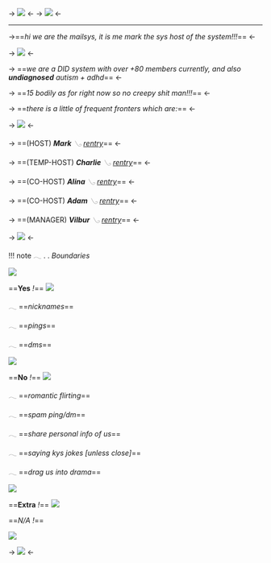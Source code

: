 -> ![](https://wilardo.crd.co/assets/images/gallery21/e1d6d85c_original.png?v=47044b3a) <-
-> ![](https://see.fontimg.com/api/renderfont4/MVppp/eyJyIjoiZnMiLCJoIjo1NiwidyI6MjAwMCwiZnMiOjI4LCJmZ2MiOiIjNENBMTRCIiwiYmdjIjoiI0ZGRkZGRiIsInQiOjF9/QWJvdXQgdXM/moon-flower-bold.png) <-

---


->==*hi we are the mailsys, it is me mark the sys host of the system!!!*== <-

->  ![](https://wilardo.crd.co/assets/images/gallery28/05a58548_original.png?v=47044b3a)  <-

-> ==*we are a DID system with over +80 members currently, and also __undiagnosed__ autism + adhd*== <-

-> ==*15 bodily as for right now so no creepy shit man!!!*== <-

-> ==*there is a little of frequent fronters which are:*== <-

-> ![](https://wilardo.crd.co/assets/images/gallery21/5ee8af5f_original.png?v=47044b3a) <-

-> ==(HOST) *__Mark__  𓂅    [rentry](https://rentry.co/RIPmark)*== <-

-> ==(TEMP-HOST) *__Charlie__ 𓂅  [rentry](https://rentry.co/-moistcr1tikal)*== <-

-> ==(CO-HOST) *__Alina__ 𓂅 [rentry](https://rentry.co/alinamurray)*== <-

-> ==(CO-HOST) *__Adam__ 𓂅 [rentry](https://rentry.co/x-videos)*== <-

-> ==(MANAGER) *__Vilbur__  𓂅 [rentry](https://rentry.co/loveiseverywhere)*== <-

-> ![](https://wilardo.crd.co/assets/images/gallery21/5ee8af5f_original.png?v=47044b3a) <-


!!! note 𓂃  . . *Boundaries*

![](https://wilardo.crd.co/assets/images/gallery21/83debd03_original.png?v=47044b3a) 

==**Yes** *!*== ![](https://wilardo.crd.co/assets/images/gallery28/6329bae3_original.gif?v=47044b3a)

 𓂃 ==*nicknames*==

 𓂃 ==*pings*==

 𓂃 ==*dms*==

![](https://wilardo.crd.co/assets/images/gallery21/58980f23_original.png?v=47044b3a)

==**No** *!*== ![](https://wilardo.crd.co/assets/images/gallery27/d8121877_original.png?v=47044b3a)

 𓂃 ==*romantic flirting*==

 𓂃 ==*spam ping/dm*==

 𓂃 ==*share personal info of us*==

 𓂃 ==*saying kys jokes [unless close]*==

 𓂃 ==*drag us into drama*==

![](https://wilardo.crd.co/assets/images/gallery21/58980f23_original.png?v=47044b3a)

==**Extra** *!*== ![](https://64.media.tumblr.com/53aa27c964fa47201be4215498074104/1bc5a43348f5d83c-ab/s75x75_c1/a33fd063731bfc15e7d03b61de03da440a47bf10.gifv)

==*N/A* *!*==

[![](https://twst.ju.mp/assets/images/gallery01/2989f98d.gif?v=38242256)](https://rentry.co/mailsystem)

-> ![](https://wilardo.crd.co/assets/images/gallery05/35660c50_original.png?v=47044b3a) <-